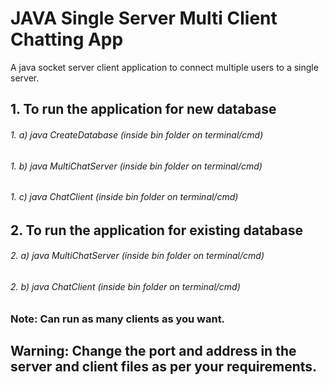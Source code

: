 # JAVA Single Server Multi Client Chatting App
A java socket server client application to connect multiple users to a single server.

## 1. To run the application for new database
###### 1. a) *java CreateDatabase (inside bin folder on terminal/cmd)*
###### 1. b) *java MultiChatServer (inside bin folder on terminal/cmd)*
###### 1. c) *java ChatClient (inside bin folder on terminal/cmd)*

## 2. To run the application for existing database
###### 2. a) *java MultiChatServer (inside bin folder on terminal/cmd)*
###### 2. b) *java ChatClient (inside bin folder on terminal/cmd)*


### Note: Can run as many clients as you want. 
## Warning: Change the port and address in the server and client files as per your requirements.

